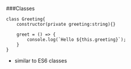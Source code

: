 ###Classes

```
class Greeting{
    constructor(private greeting:string){}

    greet = () => {
        console.log(`Hello ${this.greeting}`);
    }
}
```

- similar to ES6 classes<!-- .element: class="fragment" -->